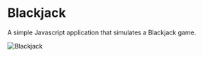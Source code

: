 # Blackjack
A simple Javascript application that simulates a Blackjack game.

![Blackjack](https://user-images.githubusercontent.com/92268035/224699538-d3224632-cad8-47dc-8747-7915980d97e4.png)
